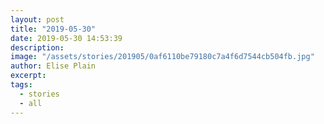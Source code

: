 ```yaml
---
layout: post
title: "2019-05-30"
date: 2019-05-30 14:53:39
description: 
image: "/assets/stories/201905/0af6110be79180c7a4f6d7544cb504fb.jpg"
author: Elise Plain
excerpt: 
tags: 
  - stories
  - all
---
```



<p></p>
